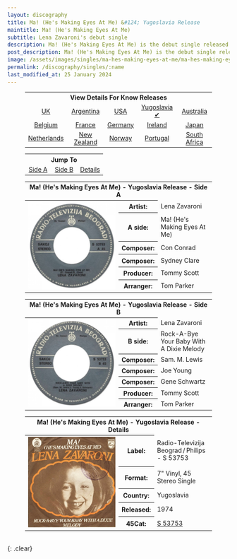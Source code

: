 ```yaml
---
layout: discography
title: Ma! (He's Making Eyes At Me) &#124; Yugoslavia Release
maintitle: Ma! (He's Making Eyes At Me)
subtitle: Lena Zavaroni's debut single
description: Ma! (He's Making Eyes At Me) is the debut single released by Lena Zavaroni.
post_description: Ma! (He's Making Eyes At Me) is the debut single released by Lena Zavaroni.
image: /assets/images/singles/ma-hes-making-eyes-at-me/ma-hes-making-eyes-at-me-yugoslavia.jpg
permalink: /discography/singles/:name
last_modified_at: 25 January 2024
---
```


<figure class="fig3">
<table style="text-align:center;">
<tr><th colspan="5">View Details For Know Releases</th></tr>
<tr><td><a href="/discography/singles/1974-01-25-ma-hes-making-eyes-at-me-uk">UK</a></td><td><a href="/discography/singles/1974-03-11-ma-hes-making-eyes-at-me-argentina">Argentina</a></td><td><a href="/discography/singles/1974-03-ma-hes-making-eyes-at-me-usa">USA</a></td><td><a href="/discography/singles/1974-03-ma-hes-making-eyes-at-me-yugoslavia">Yugoslavia &#x2714;</a><td><a href="/discography/singles/1974-ma-hes-making-eyes-at-me-australia">Australia</a></td></td></tr>

<tr><td><a href="/discography/singles/1974-ma-hes-making-eyes-at-me-belgium">Belgium</a></td><td><a href="/discography/singles/1974-ma-hes-making-eyes-at-me-france">France</a></td><td><a href="/discography/singles/1974-ma-hes-making-eyes-at-me-germany">Germany</a></td><td><a href="/discography/singles/1974-ma-hes-making-eyes-at-me-ireland">Ireland</a></td><td><a href="/discography/singles/1974-ma-hes-making-eyes-at-me-japan">Japan</a></td></tr>

<tr><td><a href="/discography/singles/1974-ma-hes-making-eyes-at-me-netherlands">Netherlands</a></td><td><a href="/discography/singles/1974-ma-hes-making-eyes-at-me-new-zealand">New Zealand</a></td><td><a href="/discography/singles/1974-ma-hes-making-eyes-at-me-norway">Norway</a></td><td><a href="/discography/singles/1974-ma-hes-making-eyes-at-me-portugal">Portugal</a></td><td><a href="/discography/singles/1974-ma-hes-making-eyes-at-me-south-africa">South Africa</a></td></tr>
</table>
</figure>

<figure class="fig3">
<table style="text-align:center;">
<tr><th colspan="3">Jump To</th></tr>
<tr><td style="width:33.33%;"><a href="#infobox1">Side A</a></td><td style="width:33.34%;"><a href="#infobox2">Side B</a></td><td style="width:33.33%;"><a href="#infobox3">Details</a></td></tr>
</table>
</figure>

<figure class="fig3">
<table>
<tr id="infobox1"><th colspan="3">Ma! (He's Making Eyes At Me) - Yugoslavia Release - Side A</th></tr>
<tr>
<th style="width:50%; vertical-align:top;" rowspan="7" class="top"><a href="/assets/images/singles/ma-hes-making-eyes-at-me/ma-hes-making-eyes-at-me-yugoslavia-side-a.jpg"><img src="/assets/images/singles/ma-hes-making-eyes-at-me/ma-hes-making-eyes-at-me-yugoslavia-side-a.jpg" class="full-width zoom-in" /></a></th>
</tr>
<tr><th style="width:15%;">Artist:</th><td>Lena Zavaroni</td></tr>
<tr><th>A side:</th><td>Ma! (He's Making Eyes At Me)</td></tr>
<tr><th>Composer:</th><td>Con Conrad</td></tr>
<tr><th>Composer:</th><td>Sydney Clare</td></tr>
<tr><th>Producer:</th><td>Tommy Scott</td></tr>
<tr><th>Arranger:</th><td>Tom Parker</td></tr>
</table>
</figure>

<figure class="fig3">
<table>
<tr id="infobox2"><th colspan="3">Ma! (He's Making Eyes At Me) - Yugoslavia Release - Side B</th></tr>
<tr>
<th style="width:50%; vertical-align:top;" rowspan="8" class="top"><a href="/assets/images/singles/ma-hes-making-eyes-at-me/ma-hes-making-eyes-at-me-yugoslavia-side-b.jpg"><img src="/assets/images/singles/ma-hes-making-eyes-at-me/ma-hes-making-eyes-at-me-yugoslavia-side-b.jpg" class="full-width zoom-in" /></a></th>
</tr>
<tr><th style="width:15%;">Artist:</th><td>Lena Zavaroni</td></tr>
<tr><th>B side:</th><td>Rock-A-Bye Your Baby With A Dixie Melody</td></tr>
<tr><th>Composer:</th><td>Sam. M. Lewis</td></tr>
<tr><th>Composer:</th><td>Joe Young</td></tr>
<tr><th>Composer:</th><td>Gene Schwartz</td></tr>
<tr><th>Producer:</th><td>Tommy Scott</td></tr>
<tr><th>Arranger:</th><td>Tom Parker</td></tr>
</table>
</figure>

<figure class="fig3">
<table>
<tr id="infobox3"><th colspan="3">Ma! (He's Making Eyes At Me) - Yugoslavia Release - Details</th></tr>
<tr>
<th style="width:50%; vertical-align:top;" rowspan="8" class="top"><a href="/assets/images/singles/ma-hes-making-eyes-at-me/ma-hes-making-eyes-at-me-yugoslavia-fc.jpg"><img src="/assets/images/singles/ma-hes-making-eyes-at-me/ma-hes-making-eyes-at-me-yugoslavia-fc.jpg" class="full-width zoom-in" /></a></th>
</tr>
<tr><th style="width:15%;">Label:</th><td>	Radio-Televizija Beograd / Philips - S 53753</td></tr>
<tr><th>Format:</th><td>7" Vinyl, 45 Stereo Single</td></tr>
<tr><th>Country:</th><td>Yugoslavia</td></tr>
<tr><th>Released:</th><td>1974</td></tr>
<tr><th>45Cat:</th><td><a class="external-link" href="https://www.45cat.com/record/s53753">S 53753</a></td></tr>
</table>
</figure>

<br />{: .clear}

